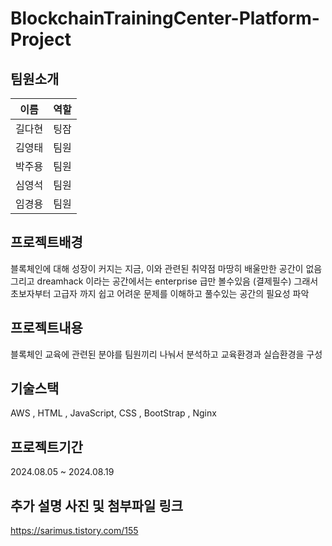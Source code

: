 # BlockchainTrainingCenter-Platform-Project

## 팀원소개
| 이름   | 역할        |
|--------|-------------|
| 길다현 | 팅잠        |
| 김영태 | 팀원        |
| 박주용 | 팀원        |
| 심영석 | 팀원        |
| 임경용 | 팀원        |

## 프로젝트배경
블록체인에 대해 성장이 커지는 지금, 이와 관련된 취약점 마땅히 배울만한 공간이 없음
그리고 dreamhack 이라는 공간에서는 enterprise 급만 볼수있음 (결제필수) 
그래서 초보자부터 고급자 까지 쉽고 어려운 문제를 이해하고 풀수있는 공간의 필요성 파악 

## 프로젝트내용
블록체인 교육에 관련된 분야를 팀원끼리 나눠서 분석하고 교육환경과 실습환경을 구성

## 기술스택
AWS , HTML , JavaScript, CSS , BootStrap , Nginx

## 프로젝트기간 
2024.08.05 ~ 2024.08.19

## 추가 설명 사진 및 첨부파일 링크
https://sarimus.tistory.com/155


